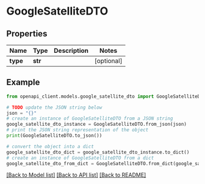 # GoogleSatelliteDTO


## Properties

Name | Type | Description | Notes
------------ | ------------- | ------------- | -------------
**type** | **str** |  | [optional] 

## Example

```python
from openapi_client.models.google_satellite_dto import GoogleSatelliteDTO

# TODO update the JSON string below
json = "{}"
# create an instance of GoogleSatelliteDTO from a JSON string
google_satellite_dto_instance = GoogleSatelliteDTO.from_json(json)
# print the JSON string representation of the object
print(GoogleSatelliteDTO.to_json())

# convert the object into a dict
google_satellite_dto_dict = google_satellite_dto_instance.to_dict()
# create an instance of GoogleSatelliteDTO from a dict
google_satellite_dto_from_dict = GoogleSatelliteDTO.from_dict(google_satellite_dto_dict)
```
[[Back to Model list]](../README.md#documentation-for-models) [[Back to API list]](../README.md#documentation-for-api-endpoints) [[Back to README]](../README.md)



